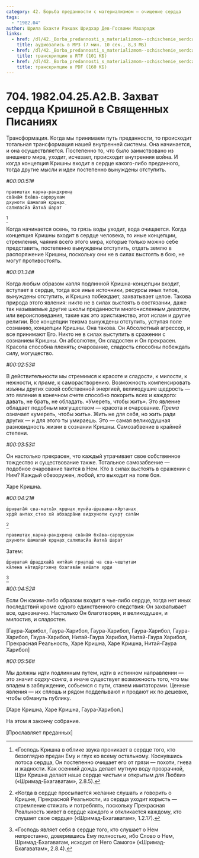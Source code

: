 ```yaml
---
category: 42. Борьба преданности с материализмом — очищение сердца
tags:
  - "1982.04"
author: Шрила Бхакти Ракшак Шридхар Дев-Госвами Махарадж
links:
  - href: /dl/42._Borba_predannosti_s_materializmom--ochischenie_serdca/704_1982.04.25.A2.B_SridharMj_Zahvat_serdca_Krishnoj_v_Svjashhennyh_Pisanijah.mp3
    title: аудиозапись в MP3 (7 мин. 10 сек., 8,3 МБ)
  - href: /dl/42._Borba_predannosti_s_materializmom--ochischenie_serdca/704_1982.04.25.A2.B_SridharMj_Zahvat_serdca_Krishnoj_v_Svjashhennyh_Pisanijah.rtf
    title: транскрипцию в RTF (101 КБ)
  - href: /dl/42._Borba_predannosti_s_materializmom--ochischenie_serdca/704_1982.04.25.A2.B_SridharMj_Zahvat_serdca_Krishnoj_v_Svjashhennyh_Pisanijah.pdf
    title: транскрипцию в PDF (160 КБ)
---
```


# 704. 1982.04.25.A2.B. Захват сердца Кришной в Священных Писаниях

Трансформация. Когда мы принимаем путь преданности, то происходит тотальная трансформация нашей внутренней системы. Она начинается, и она осуществляется. Постепенно то, что было заимствовано из внешнего мира, уходит, исчезает, происходит внутренняя война. И когда концепция Кришны входит в сердце какого-либо преданного, тогда другие мысли и идеи постепенно вынуждены отступить.

*#00:00:51#*

    правишт̣ах̣ карн̣а-рандхрен̣а
    сва̄на̄м̇ бха̄ва-сарорухам
    дхуноти ш́амалам̇ кр̣шн̣ах̣
    салиласйа йатха̄ ш́арат
[^_ftn1]

Когда начинается осень, то грязь воды уходит, вода очищается. Когда концепция Кришны входит в сердце человека, то иные концепции, стремления, чаяния всего этого мира, которые только можно себе представить, постепенно вынуждены отступить, отдать землю в распоряжение Кришны, поскольку они не в силах выстоять в бою, не могут противостоять.

*#00:01:34#*

Когда любым образом капля подлинной Кришна-концепции входит, вступает в сердце, тогда все иные источники, ресурсы иных типов, вынуждены отступить, и Кришна побеждает, захватывает целое. Такова природа этого явления: никто не в силах выстоять в состязании, даже так называемые другие школы преданности многочисленным *деватам*, или вероисповедания, такие как это христианство, этот ислам и другие религии. Все концепции теизма вынуждены отступить, уступая поле сознанию, концепции Кришны. Она такова. Он Абсолютный агрессор, и все принимают Его. Никто не в силах выступить в сражении с сознанием Кришны. Он абсолютен, Он сладостен и Он прекрасен. Красота способна пленять; очарование, сладость способны побеждать силу, могущество.

*#00:02:53#*

В действительности мы стремимся к красоте и сладости, к милости, к нежности, к *преме*, к саморастворению. Возможность компенсировать изъяны других своей собственной энергией, великодушие щедрость — это явление в конечном счете способно покорить всех и каждого: давать, не брать, не обладать. «Умереть, чтобы жить». Это явление обладает подобным могуществом — красота и очарование. *Према* означает «умереть, чтобы жить». Жить не для себя, но жить ради других — и для этого ты умираешь. Это — самая великодушная разновидность жизни в сознании Кришны. Самозабвение в крайней степени.

*#00:03:53#*

Он настолько прекрасен, что каждый утрачивает свое собственное тождество и существование также. Тотальное самозабвение — подобное очарование таится в Нем. Кто в силах выстоять в сражении с Ним? Каждый обезоружен, любой, кто выходит на поле боя.

Харе Кришна.

*#00:04:21#*

    ш́р̣н̣вата̄м̇ сва-катха̄х̣ кр̣шн̣ах̣ пун̣йа-ш́раван̣а-кӣртанах̣
    хр̣дй антах̣ стхо хй абхадра̄н̣и видхуноти сухр̣т сата̄м
[^_ftn2]

    правишт̣ах̣ карн̣а-рандхрен̣а сва̄на̄м̇ бха̄ва-сарорухам
    дхуноти ш́амалам̇ кр̣шн̣ах̣ салиласйа йатха̄ ш́арат

Затем:

    ш́р̣н̣ватам̇ ш́раддхайа̄ нитйам̇ гр̣н̣аташ́ ча сва-чешт̣итам
    ка̄лена на̄тидӣргхен̣а бхагава̄н виш́ате хр̣ди
[^_ftn3]

*#00:04:52#*

Если Он каким-либо образом входит в чье-либо сердце, тогда нет иных последствий кроме одного единственного следствия: Он захватывает все, однозначно. Настолько Он благотворен, и великодушен, и милостив, и сладостен.

[Гаура-Харибол, Гаура-Харибол, Гаура-Харибол, Гаура-Харибол, Гаура-Харибол, Гаура-Харибол, Нитай-Гаура Харибол, Нитай-Гаура Харибол, Прекрасная Реальность, Харе Кришна, Харе Кришна, Нитай-Гаура Харибол]

*#00:05:56#*

Мы должны идти подлинным путем, идти в истинном направлении — это значит *садху-санга*, а иначе существует возможность того, что мы впадем в заблуждение, собьемся с пути, станем имитаторами. Ценные явления — их сплошь и рядом подделывают и продают их по дешевке, чтобы обмануть публику.

[Харе Кришна, Харе Кришна, Гаура-Харибол.]

На этом я закончу собрание.

[Прославляет преданных]



[^_ftn1]: «Господь Кришна в облике звука проникает в сердце того, кто безоглядно предан Ему и глух ко всему остальному. Коснувшись лотоса сердца, Он постепенно очищает его от грязи — похоти, гнева и жадности. Как осенний дождь делает мутную воду прозрачной, Шри Кришна делает наше сердце чистым и открытым для Любви» («Шримад-Бхагаватам», 2.8.5).

[^_ftn2]: «Когда в сердце просыпается желание слушать и говорить о Кришне, Прекрасной Реальности, из сердца уходит корысть — стремление стяжать и потреблять, поскольку Прекрасная Реальность живет в сердце каждого и откликается каждому, кто слушает свое сердце» («Шримад-Бхагаватам», 1.2.17).

[^_ftn3]: «Господь являет себя в сердце того, кто слушает о Нем непрестанно, доверившись Ему полностью, ибо Слово о Нем, Шримад-Бхагаватам, исходит от Него Самого» («Шримад-Бхагаватам», 2.8.4).

